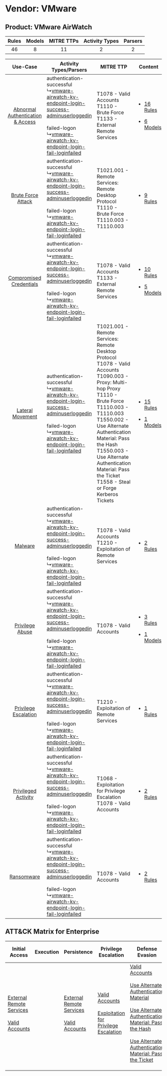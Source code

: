 Vendor: VMware
==============
Product: VMware AirWatch
------------------------
| Rules | Models | MITRE TTPs | Activity Types | Parsers |
|:-----:|:------:|:----------:|:--------------:|:-------:|
|  46   |   8    |     11     |       2        |    2    |

|    Use-Case    | Activity Types/Parsers    | MITRE TTP    | Content    |
|:----:| ---- | ---- | ---- |
| [Abnormal Authentication & Access](../../../UseCases/uc_abnormal_authentication_&_access.md) |  authentication-successful<br> ↳[vmware-airwatch-kv-endpoint-login-success-adminuserloggedin](Ps/pC_vmwareairwatchkvendpointloginsuccessadminuserloggedin.md)<br><br> failed-logon<br> ↳[vmware-airwatch-kv-endpoint-login-fail-loginfailed](Ps/pC_vmwareairwatchkvendpointloginfailloginfailed.md)<br> | T1078 - Valid Accounts<br>T1110 - Brute Force<br>T1133 - External Remote Services<br>    | [<ul><li>16 Rules</li></ul><ul><li>6 Models</li></ul>](RM/r_m_vmware_vmware_airwatch_Abnormal_Authentication_&_Access.md) |
|    [Brute Force Attack](../../../UseCases/uc_brute_force_attack.md)    |  authentication-successful<br> ↳[vmware-airwatch-kv-endpoint-login-success-adminuserloggedin](Ps/pC_vmwareairwatchkvendpointloginsuccessadminuserloggedin.md)<br><br> failed-logon<br> ↳[vmware-airwatch-kv-endpoint-login-fail-loginfailed](Ps/pC_vmwareairwatchkvendpointloginfailloginfailed.md)<br> | T1021.001 - Remote Services: Remote Desktop Protocol<br>T1110 - Brute Force<br>T1110.003 - T1110.003<br>    | [<ul><li>9 Rules</li></ul>](RM/r_m_vmware_vmware_airwatch_Brute_Force_Attack.md)    |
|          [Compromised Credentials](../../../UseCases/uc_compromised_credentials.md)          |  authentication-successful<br> ↳[vmware-airwatch-kv-endpoint-login-success-adminuserloggedin](Ps/pC_vmwareairwatchkvendpointloginsuccessadminuserloggedin.md)<br><br> failed-logon<br> ↳[vmware-airwatch-kv-endpoint-login-fail-loginfailed](Ps/pC_vmwareairwatchkvendpointloginfailloginfailed.md)<br> | T1078 - Valid Accounts<br>T1133 - External Remote Services<br>    | [<ul><li>10 Rules</li></ul><ul><li>5 Models</li></ul>](RM/r_m_vmware_vmware_airwatch_Compromised_Credentials.md)          |
|    [Lateral Movement](../../../UseCases/uc_lateral_movement.md)    |  authentication-successful<br> ↳[vmware-airwatch-kv-endpoint-login-success-adminuserloggedin](Ps/pC_vmwareairwatchkvendpointloginsuccessadminuserloggedin.md)<br><br> failed-logon<br> ↳[vmware-airwatch-kv-endpoint-login-fail-loginfailed](Ps/pC_vmwareairwatchkvendpointloginfailloginfailed.md)<br> | T1021.001 - Remote Services: Remote Desktop Protocol<br>T1078 - Valid Accounts<br>T1090.003 - Proxy: Multi-hop Proxy<br>T1110 - Brute Force<br>T1110.003 - T1110.003<br>T1550.002 - Use Alternate Authentication Material: Pass the Hash<br>T1550.003 - Use Alternate Authentication Material: Pass the Ticket<br>T1558 - Steal or Forge Kerberos Tickets<br> | [<ul><li>15 Rules</li></ul><ul><li>1 Models</li></ul>](RM/r_m_vmware_vmware_airwatch_Lateral_Movement.md)    |
|    [Malware](../../../UseCases/uc_malware.md)    |  authentication-successful<br> ↳[vmware-airwatch-kv-endpoint-login-success-adminuserloggedin](Ps/pC_vmwareairwatchkvendpointloginsuccessadminuserloggedin.md)<br><br> failed-logon<br> ↳[vmware-airwatch-kv-endpoint-login-fail-loginfailed](Ps/pC_vmwareairwatchkvendpointloginfailloginfailed.md)<br> | T1078 - Valid Accounts<br>T1210 - Exploitation of Remote Services<br>    | [<ul><li>2 Rules</li></ul>](RM/r_m_vmware_vmware_airwatch_Malware.md)    |
|    [Privilege Abuse](../../../UseCases/uc_privilege_abuse.md)    |  authentication-successful<br> ↳[vmware-airwatch-kv-endpoint-login-success-adminuserloggedin](Ps/pC_vmwareairwatchkvendpointloginsuccessadminuserloggedin.md)<br><br> failed-logon<br> ↳[vmware-airwatch-kv-endpoint-login-fail-loginfailed](Ps/pC_vmwareairwatchkvendpointloginfailloginfailed.md)<br> | T1078 - Valid Accounts<br>    | [<ul><li>3 Rules</li></ul><ul><li>1 Models</li></ul>](RM/r_m_vmware_vmware_airwatch_Privilege_Abuse.md)    |
|    [Privilege Escalation](../../../UseCases/uc_privilege_escalation.md)    |  authentication-successful<br> ↳[vmware-airwatch-kv-endpoint-login-success-adminuserloggedin](Ps/pC_vmwareairwatchkvendpointloginsuccessadminuserloggedin.md)<br><br> failed-logon<br> ↳[vmware-airwatch-kv-endpoint-login-fail-loginfailed](Ps/pC_vmwareairwatchkvendpointloginfailloginfailed.md)<br> | T1210 - Exploitation of Remote Services<br>    | [<ul><li>1 Rules</li></ul>](RM/r_m_vmware_vmware_airwatch_Privilege_Escalation.md)    |
|    [Privileged Activity](../../../UseCases/uc_privileged_activity.md)    |  authentication-successful<br> ↳[vmware-airwatch-kv-endpoint-login-success-adminuserloggedin](Ps/pC_vmwareairwatchkvendpointloginsuccessadminuserloggedin.md)<br><br> failed-logon<br> ↳[vmware-airwatch-kv-endpoint-login-fail-loginfailed](Ps/pC_vmwareairwatchkvendpointloginfailloginfailed.md)<br> | T1068 - Exploitation for Privilege Escalation<br>T1078 - Valid Accounts<br>    | [<ul><li>2 Rules</li></ul>](RM/r_m_vmware_vmware_airwatch_Privileged_Activity.md)    |
|    [Ransomware](../../../UseCases/uc_ransomware.md)    |  authentication-successful<br> ↳[vmware-airwatch-kv-endpoint-login-success-adminuserloggedin](Ps/pC_vmwareairwatchkvendpointloginsuccessadminuserloggedin.md)<br><br> failed-logon<br> ↳[vmware-airwatch-kv-endpoint-login-fail-loginfailed](Ps/pC_vmwareairwatchkvendpointloginfailloginfailed.md)<br> | T1078 - Valid Accounts<br>    | [<ul><li>2 Rules</li></ul>](RM/r_m_vmware_vmware_airwatch_Ransomware.md)    |

ATT&CK Matrix for Enterprise
----------------------------
| Initial Access                                                                                                                                   | Execution | Persistence                                                                                                                                      | Privilege Escalation                                                                                                                                          | Defense Evasion                                                                                                                                                                                                                                                                                                                                                                           | Credential Access                                                                                                                                    | Discovery | Lateral Movement                                                                                                                                                                                                                                                                                                                                    | Collection | Command and Control                                                                                                                       | Exfiltration | Impact |
| ------------------------------------------------------------------------------------------------------------------------------------------------ | --------- | ------------------------------------------------------------------------------------------------------------------------------------------------ | ------------------------------------------------------------------------------------------------------------------------------------------------------------- | ----------------------------------------------------------------------------------------------------------------------------------------------------------------------------------------------------------------------------------------------------------------------------------------------------------------------------------------------------------------------------------------- | ---------------------------------------------------------------------------------------------------------------------------------------------------- | --------- | --------------------------------------------------------------------------------------------------------------------------------------------------------------------------------------------------------------------------------------------------------------------------------------------------------------------------------------------------- | ---------- | ----------------------------------------------------------------------------------------------------------------------------------------- | ------------ | ------ |
| [External Remote Services](https://attack.mitre.org/techniques/T1133)<br><br>[Valid Accounts](https://attack.mitre.org/techniques/T1078)<br><br> |           | [External Remote Services](https://attack.mitre.org/techniques/T1133)<br><br>[Valid Accounts](https://attack.mitre.org/techniques/T1078)<br><br> | [Valid Accounts](https://attack.mitre.org/techniques/T1078)<br><br>[Exploitation for Privilege Escalation](https://attack.mitre.org/techniques/T1068)<br><br> | [Valid Accounts](https://attack.mitre.org/techniques/T1078)<br><br>[Use Alternate Authentication Material](https://attack.mitre.org/techniques/T1550)<br><br>[Use Alternate Authentication Material: Pass the Hash](https://attack.mitre.org/techniques/T1550/002)<br><br>[Use Alternate Authentication Material: Pass the Ticket](https://attack.mitre.org/techniques/T1550/003)<br><br> | [Brute Force](https://attack.mitre.org/techniques/T1110)<br><br>[Steal or Forge Kerberos Tickets](https://attack.mitre.org/techniques/T1558)<br><br> |           | [Exploitation of Remote Services](https://attack.mitre.org/techniques/T1210)<br><br>[Remote Services](https://attack.mitre.org/techniques/T1021)<br><br>[Use Alternate Authentication Material](https://attack.mitre.org/techniques/T1550)<br><br>[Remote Services: Remote Desktop Protocol](https://attack.mitre.org/techniques/T1021/001)<br><br> |            | [Proxy: Multi-hop Proxy](https://attack.mitre.org/techniques/T1090/003)<br><br>[Proxy](https://attack.mitre.org/techniques/T1090)<br><br> |              |        |
